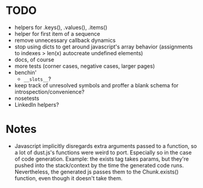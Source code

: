 # TODO
 * helpers for .keys(), .values(), .items()
 * helper for first item of a sequence
 * remove unnecessary callback dynamics
 * stop using dicts to get around javascript's array behavior
   (assignments to indexes > len(x) autocreate undefined elements)
 * docs, of course
 * more tests (corner cases, negative cases, larger pages)
 * benchin'
   * `__slots__`?
 * keep track of unresolved symbols and proffer a blank schema for
   introspection/convenience?
 * nosetests
 * LinkedIn helpers?

# Notes
 * Javascript implicitly disregards extra arguments passed
 to a function, so a lot of dust.js's functions were weird
 to port. Especially so in the case of code generation.
 Example: the exists tag takes params, but they're pushed into
 the stack/context by the time the generated code runs. Nevertheless,
 the generated js passes them to the Chunk.exists() function, even
 though it doesn't take them.
